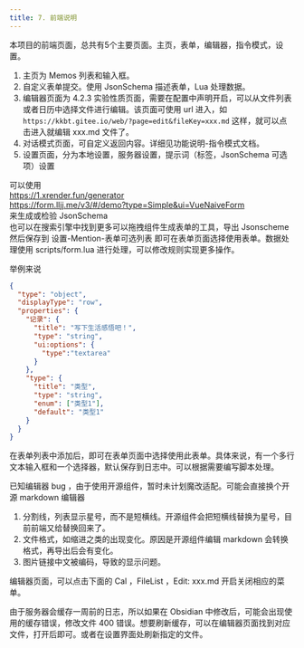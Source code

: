 ```yaml
---
title: 7. 前端说明
---
```


本项目的前端页面，总共有5个主要页面。主页，表单，编辑器，指令模式，设置。

1. 主页为 Memos 列表和输入框。
2. 自定义表单提交。使用 JsonSchema 描述表单，Lua 处理数据。
3. 编辑器页面为 4.2.3 实验性质页面，需要在配置中声明开启，可以从文件列表或者日历中选择文件进行编辑。该页面可使用 url 进入，如`https://kkbt.gitee.io/web/?page=edit&fileKey=xxx.md` 这样，就可以点击进入就编辑 xxx.md 文件了。
4. 对话模式页面，可自定义返回内容。详细见功能说明-指令模式文档。
5. 设置页面，分为本地设置，服务器设置，提示词（标签，JsonSchema 可选项）设置

可以使用  
https://1.xrender.fun/generator  
https://form.lljj.me/v3/#/demo?type=Simple&ui=VueNaiveForm  
来生成或检验 JsonSchema  
也可以在搜索引擎中找到更多可以拖拽组件生成表单的工具，导出 Jsonscheme 然后保存到 设置-Mention-表单可选列表 即可在表单页面选择使用表单。数据处理使用 scripts/form.lua 进行处理，可以修改规则实现更多操作。

举例来说

```json
{
  "type": "object",
  "displayType": "row",
  "properties": {
    "记录": {
      "title": "写下生活感悟吧！",
      "type": "string",
      "ui:options": {
        "type":"textarea"
      }
    },
    "type": {
      "title": "类型",
      "type": "string",
      "enum": ["类型1"],
      "default": "类型1"
    }
  }
}
```

在表单列表中添加后，即可在表单页面中选择使用此表单。具体来说，有一个多行文本输入框和一个选择器，默认保存到日志中。可以根据需要编写脚本处理。

已知编辑器 bug ，由于使用开源组件，暂时未计划魔改适配。可能会直接换个开源 markdown 编辑器

1. 分割线，列表显示星号，而不是短横线。开源组件会把短横线替换为星号，目前前端又给替换回来了。
2. 文件格式，如缩进之类的出现变化。原因是开源组件编辑 markdown 会转换格式，再导出后会有变化。
3. 图片链接中文被编码，导致的显示问题。

编辑器页面，可以点击下面的 Cal ，FileList ，Edit: xxx.md 开启关闭相应的菜单。

由于服务器会缓存一周前的日志，所以如果在 Obsidian 中修改后，可能会出现使用的缓存错误，修改文件 400 错误。想要刷新缓存，可以在编辑器页面找到对应文件，打开后即可。或者在设置界面处刷新指定的文件。